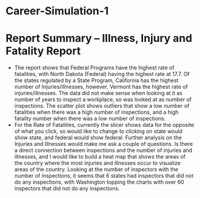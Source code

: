 # Career-Simulation-1

<h1>Report Summary – Illness, Injury and Fatality Report</h1>

<ul>
<li>The report shows that Federal Programs have the highest rate of fatalities, with North Dakota (Federal) having the highest rate at 17.7. Of the states regulated by a State Program, California has the highest number of Injuries/Illnesses, however, Vermont has the highest rate of injuries/illnesses.  The data did not make sense when looking at it as number of years to inspect a workplace, so was looked at as number of inspections. The scatter plot shows outliers that show a low number of fatalities when there was a high number of inspections, and a high fatality number when there was a low number of inspections.</li>

<li>For the Rate of Fatalities, currently the slicer shows data for the opposite of what you click, so would like to change to clicking on state would show state, and federal would show federal. Further analysis on the Injuries and Illnesses would make me ask a couple of questions. Is there a direct connection between inspections and the number of injuries and illnesses, and I would like to build a heat map that shows the areas of the country where the most injuries and illnesses occur to visualize areas of the country. Looking at the number of inspectors with the number of inspections, it seems that 6 states had inspectors that did not do any inspections, with Washington topping the charts with over 60 inspectors that did not do any inspections.</li>
</ul>
 
